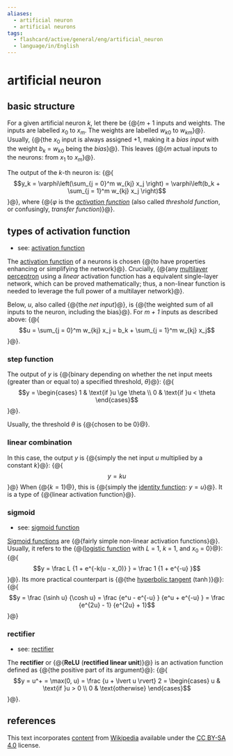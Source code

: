 ```yaml
---
aliases:
  - artificial neuron
  - artificial neurons
tags:
  - flashcard/active/general/eng/artificial_neuron
  - language/in/English
---
```


# artificial neuron

## basic structure

For a given artificial neuron _k_, let there be {@{_m_ + 1 inputs and weights. The inputs are labelled _x_<sub>0</sub> to _x_<sub>_m_</sub>. The weights are labelled _w_<sub>_k_<!-- separator -->0</sub> to _w_<sub>_km_</sub>}@}. Usually, {@{the _x_<sub>0</sub> input is always assigned +1, making it a _bias input_ with the weight _b_<sub>_k_</sub> = _w_<sub>_k_<!-- separator -->0</sub> being the _bias_}@}. This leaves {@{_m_ actual inputs to the neurons: from _x_<sub>1</sub> to _x_<sub>_m_</sub>}@}. <!--SR:!2025-07-07,299,330!2025-04-29,225,310!2025-06-05,271,330-->

The output of the _k_-th neuron is: {@{$$y_k = \varphi\left(\sum_{j = 0}^m w_{kj} x_j \right) = \varphi\left(b_k + \sum_{j = 1}^m w_{kj} x_j \right)$$}@}, where {@{$\varphi$ is the _[activation function](activation%20function.md)_ (also called _threshold function_, or confusingly, _transfer function_)}@}. <!--SR:!2025-02-07,146,250!2025-07-15,304,330-->

## types of activation function

- see: [activation function](activation%20function.md)

The [activation function](activation%20function.md) of a neurons is chosen {@{to have properties enhancing or simplifying the network}@}. Crucially, {@{any [multilayer perceptron](multilayer%20perceptron.md) using a _linear_ activation function has a equivalent single-layer network, which can be proved mathematically; thus, a non-linear function is needed to leverage the full power of a multilayer network}@}. <!--SR:!2025-06-28,291,330!2026-04-25,471,310-->

Below, _u_, also called {@{the _net input_}@}, is {@{the weighted sum of all inputs to the neuron, including the bias}@}. For _m + 1_ inputs as described above: {@{$$u = \sum_{j = 0}^m w_{kj} x_j = b_k + \sum_{j = 1}^m w_{kj} x_j$$}@}. <!--SR:!2025-04-27,241,330!2025-06-18,282,330!2026-05-06,518,310-->

### step function

The output of _y_ is {@{binary depending on whether the net input meets (greater than or equal to) a specified threshold, _θ_}@}: {@{$$y = \begin{cases} 1 & \text{if }u \ge \theta \\ 0 & \text{if }u < \theta \end{cases}$$}@}. <!--SR:!2025-04-10,227,330!2025-06-21,285,330-->

Usually, the threshold _θ_ is {@{chosen to be 0}@}. <!--SR:!2025-05-16,258,330-->

### linear combination

In this case, the output _y_ is {@{simply the net input _u_ multiplied by a constant _k_}@}: {@{$$y = ku$$}@} When {@{$k = 1$}@}, this is {@{simply the [identity function](identity%20function.md): $y = u$}@}. It is a type of {@{linear activation function}@}. <!--SR:!2025-04-06,225,330!2025-06-05,273,330!2025-05-04,247,330!2025-03-28,217,330!2025-04-12,229,330-->

### sigmoid

- see: [sigmoid function](sigmoid%20function.md)

[Sigmoid functions](sigmoid%20function.md) are {@{fairly simple non-linear activation functions}@}. Usually, it refers to the {@{[logistic function](logistic%20function.md) with _L_ = 1, _k_ = 1, and _x_<sub>0</sub> = 0}@}: {@{$$y = \frac L {1 + e^{-k(u - x_0)} } = \frac 1 {1 + e^{-u} }$$}@}. Its more practical counterpart is {@{the [hyperbolic tangent](hyperbolic%20function.md) ($\tanh$)}@}: {@{$$y = \frac {\sinh u} {\cosh u} = \frac {e^u - e^{-u} } {e^u + e^{-u} } = \frac {e^{2u} - 1} {e^{2u} + 1}$$}@} <!--SR:!2026-07-29,587,330!2026-03-02,466,310!2025-01-26,153,290!2026-01-07,377,290!2025-02-10,164,270-->

### rectifier

- see: [rectifier](rectifier%20(neural%20networks).md)

The __rectifier__ or {@{__ReLU__ (__rectified linear unit__)}@} is an activation function defined as {@{the positive part of its argument}@}: {@{$$y = u^+ = \max(0, u) = \frac {u + \lvert u \rvert} 2 = \begin{cases} u & \text{if }u > 0 \\ 0 & \text{otherwise} \end{cases}$$}@}. <!--SR:!2025-05-14,256,330!2025-04-07,226,330!2027-01-23,728,330-->

## references

This text incorporates [content](https://en.wikipedia.org/wiki/artificial_neuron) from [Wikipedia](Wikipedia.md) available under the [CC BY-SA 4.0](https://creativecommons.org/licenses/by-sa/4.0/) license.
